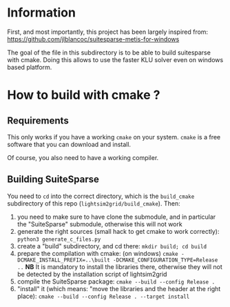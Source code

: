 # Information
First, and most importantly, this project has been largely inspired from: 
https://github.com/jlblancoc/suitesparse-metis-for-windows

The goal of the file in this subdirectory is to be able to build suitesparse with cmake. 
Doing this allows to use the faster KLU solver even on windows based platform.

# How to build with cmake ?

## Requirements
This only works if you have a working `cmake` on your system. `cmake` is a free
software that you can download and install.

Of course, you also need to have a working compiler.

## Building SuiteSparse
You need to `cd` into the correct directory, which is the `build_cmake` subdirectory 
of this repo (`lightsim2grid/build_cmake`). Then:

1) you need to make sure to have clone the submodule, and in particular the
  "SuiteSparse" submodule, otherwise this will not work
2) generate the right sources (small hack to get cmake to work correctly):
   `python3 generate_c_files.py`
3) create a "build" subdirectory, and cd there: `mkdir build; cd build`
4) prepare the compilation with cmake: (on windows) 
  `cmake -DCMAKE_INSTALL_PREFIX=..\built -DCMAKE_CONFIGURATION_TYPE=Release ..` 
   **NB** It is mandatory to install the libraries there, otherwise they will not be detected
   by the installation script of lightsim2grid
5) compile the SuiteSparse package: `cmake --build --config Release .`
6) "install" it (which means: "move the libraries and the header at the right place): 
   `cmake --build --config Release . --target install`
